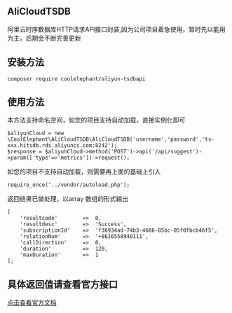 ## AliCloudTSDB
阿里云时序数据库HTTP请求API接口封装,因为公司项目着急使用，暂时先以能用为主，后期会不断完善更新

## 安装方法
```
composer require coolelephant/aliyun-tsdbapi
```
## 使用方法
本方法支持命名空间，如您的项目支持自动加载，直接实例化即可
```
$aliyunCloud = new \CoolElephant\AliCloudTSDB\AliCloudTSDB('username','password','ts-xxx.hitsdb.rds.aliyuncs.com:8242');
$response = $aliyunCloud->method('POST')->api('/api/suggest')->param(['type'=>'metrics'])->request();
```

如您的项目不支持自动加载，则需要再上面的基础上引入
```
require_once('../vendor/autoload.php');
```


返回结果已做处理，以array 数组的形式输出
```
[
    'resultcode'        =>  0,
    'resultdesc'        =>  'Success',
    'subscriptionId'    =>  'f36934ad-74b3-4666-85bc-05f0fbcb46f5',
    'relationNum'       =>  '+8616558940111',
    'callDirection'     =>  0,
    'duration'          =>  120,
    'maxDuration'       =>  1
];
```

## 具体返回值请查看官方接口
[点击查看官方文档](https://help.aliyun.com/document_detail/63557.html)